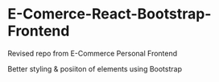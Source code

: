 # E-Comerce-React-Bootstrap-Frontend

Revised repo from E-Commerce Personal Frontend 

Better styling & posiiton of elements using Bootstrap 
